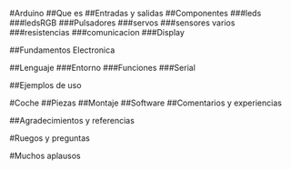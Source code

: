 #Arduino
##Que es
##Entradas y salidas
##Componentes
###leds
###ledsRGB
###Pulsadores
###servos
###sensores varios
###resistencias
###comunicacion
###Display

##Fundamentos Electronica

##Lenguaje
###Entorno
###Funciones
###Serial

##Ejemplos de uso

#Coche
##Piezas
##Montaje
##Software
##Comentarios y experiencias

##Agradecimientos y referencias

#Ruegos y preguntas

#Muchos aplausos